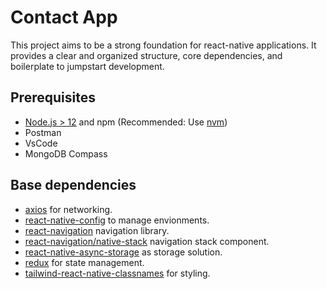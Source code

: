 # Contact App

This project aims to be a strong foundation for react-native applications. It provides a clear and organized structure, core dependencies, and boilerplate to jumpstart development.

## Prerequisites

-   [Node.js > 12](https://nodejs.org) and npm (Recommended: Use [nvm](https://github.com/nvm-sh/nvm))
-   Postman
-   VsCode
-   MongoDB Compass

## Base dependencies

-   [axios](https://github.com/axios/axios) for networking.
-   [react-native-config](https://github.com/luggit/react-native-config) to manage envionments.
-   [react-navigation](https://reactnavigation.org/) navigation library.
-   [react-navigation/native-stack](https://reactnavigation.org/) navigation stack component.
-   [react-native-async-storage](https://github.com/react-native-async-storage/async-storage) as storage solution.
-   [redux](https://redux.js.org/) for state management.
-   [tailwind-react-native-classnames](https://github.com/jaredh159/tailwind-react-native-classnames) for styling.
